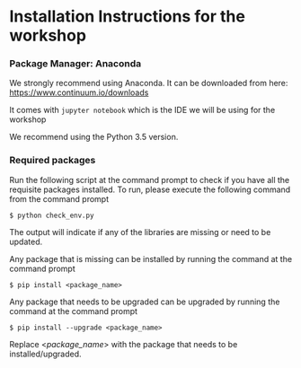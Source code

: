 # Installation Instructions for the workshop


### Package Manager: Anaconda

We strongly recommend using Anaconda. It can be downloaded from here:
https://www.continuum.io/downloads

It comes with `jupyter notebook` which is the IDE we will be using for the workshop

We recommend using the Python 3.5 version.

### Required packages

Run the following script at the command prompt to check if you have all the requisite packages installed.
To run, please execute the following command from the command prompt

    $ python check_env.py

The output will indicate if any of the libraries are missing or need to be updated. 

Any package that is missing can be installed by running the command at the command prompt

    $ pip install <package_name> 

Any package that needs to be upgraded can be upgraded by running the command at the command prompt

    $ pip install --upgrade <package_name> 


Replace <*package_name*> with the package that needs to be installed/upgraded. 




